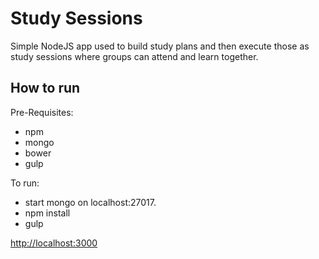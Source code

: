 # Study Sessions

Simple NodeJS app used to build study plans and then execute those as study sessions where groups can attend and learn together.


## How to run
Pre-Requisites:  
* npm  
* mongo
* bower
* gulp

To run:
* start mongo on localhost:27017.
* npm install
* gulp  

[http://localhost:3000](http://localhost:3000)